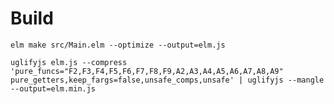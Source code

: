 # Build

`elm make src/Main.elm --optimize --output=elm.js`

`uglifyjs elm.js --compress 'pure_funcs="F2,F3,F4,F5,F6,F7,F8,F9,A2,A3,A4,A5,A6,A7,A8,A9" pure_getters,keep_fargs=false,unsafe_comps,unsafe' | uglifyjs --mangle --output=elm.min.js`